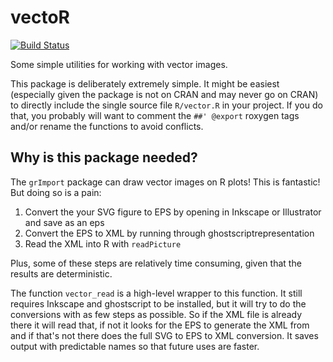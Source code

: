 vectoR
======

[![Build Status](https://travis-ci.org/richfitz/vectoR.png?branch=master)](https://travis-ci.org/richfitz/vectoR)

Some simple utilities for working with vector images.

This package is deliberately extremely simple.  It might be easiest (especially given the package is not on CRAN and may never go on CRAN) to directly include the single source file `R/vector.R` in your project.  If you do that, you probably will want to comment the `##' @export` roxygen tags and/or rename the functions to avoid conflicts.

## Why is this package needed?

The `grImport` package can draw vector images on R plots!  This is fantastic!  But doing so is a pain:

1. Convert the your SVG figure to EPS by opening in Inkscape or Illustrator and save as an eps
2. Convert the EPS to XML by running through ghostscriptrepresentation
3. Read the XML into R with `readPicture`

Plus, some of these steps are relatively time consuming, given that the results are deterministic.

The function `vector_read` is a high-level wrapper to this function.  It still requires Inkscape and ghostscript to be installed, but it will try to do the conversions with as few steps as possible.  So if the XML file is already there it will read that, if not it looks for the EPS to generate the XML from and if that's not there does the full SVG to EPS to XML conversion.  It saves output with predictable names so that future uses are faster.
